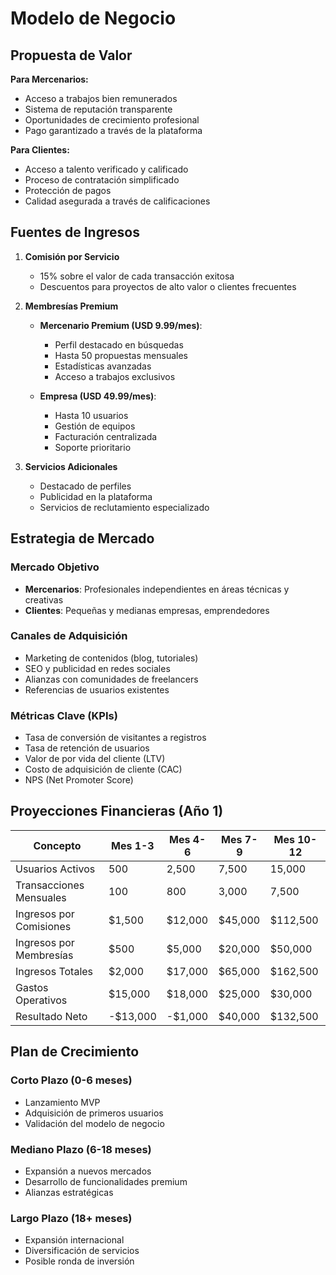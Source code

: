 # Modelo de Negocio

## Propuesta de Valor

**Para Mercenarios:**

- Acceso a trabajos bien remunerados
- Sistema de reputación transparente
- Oportunidades de crecimiento profesional
- Pago garantizado a través de la plataforma

**Para Clientes:**

- Acceso a talento verificado y calificado
- Proceso de contratación simplificado
- Protección de pagos
- Calidad asegurada a través de calificaciones

## Fuentes de Ingresos

1. **Comisión por Servicio**

   - 15% sobre el valor de cada transacción exitosa
   - Descuentos para proyectos de alto valor o clientes frecuentes

2. **Membresías Premium**

   - **Mercenario Premium (USD 9.99/mes)**:
     - Perfil destacado en búsquedas
     - Hasta 50 propuestas mensuales
     - Estadísticas avanzadas
     - Acceso a trabajos exclusivos

   - **Empresa (USD 49.99/mes)**:
     - Hasta 10 usuarios
     - Gestión de equipos
     - Facturación centralizada
     - Soporte prioritario

3. **Servicios Adicionales**

   - Destacado de perfiles
   - Publicidad en la plataforma
   - Servicios de reclutamiento especializado

## Estrategia de Mercado

### Mercado Objetivo

- **Mercenarios**: Profesionales independientes en áreas técnicas y creativas
- **Clientes**: Pequeñas y medianas empresas, emprendedores

### Canales de Adquisición

- Marketing de contenidos (blog, tutoriales)
- SEO y publicidad en redes sociales
- Alianzas con comunidades de freelancers
- Referencias de usuarios existentes

### Métricas Clave (KPIs)

- Tasa de conversión de visitantes a registros
- Tasa de retención de usuarios
- Valor de por vida del cliente (LTV)
- Costo de adquisición de cliente (CAC)
- NPS (Net Promoter Score)

## Proyecciones Financieras (Año 1)

| Concepto                | Mes 1-3 | Mes 4-6 | Mes 7-9 | Mes 10-12 |
|-------------------------|---------|---------|---------|-----------|
| Usuarios Activos        | 500     | 2,500   | 7,500   | 15,000    |
| Transacciones Mensuales | 100     | 800     | 3,000   | 7,500     |
| Ingresos por Comisiones | $1,500  | $12,000 | $45,000 | $112,500  |
| Ingresos por Membresías | $500    | $5,000  | $20,000 | $50,000   |
| Ingresos Totales        | $2,000  | $17,000 | $65,000 | $162,500  |
| Gastos Operativos       | $15,000 | $18,000 | $25,000 | $30,000   |
| Resultado Neto          | -$13,000| -$1,000 | $40,000 | $132,500  |

## Plan de Crecimiento

### Corto Plazo (0-6 meses)

- Lanzamiento MVP
- Adquisición de primeros usuarios
- Validación del modelo de negocio

### Mediano Plazo (6-18 meses)

- Expansión a nuevos mercados
- Desarrollo de funcionalidades premium
- Alianzas estratégicas

### Largo Plazo (18+ meses)

- Expansión internacional
- Diversificación de servicios
- Posible ronda de inversión
